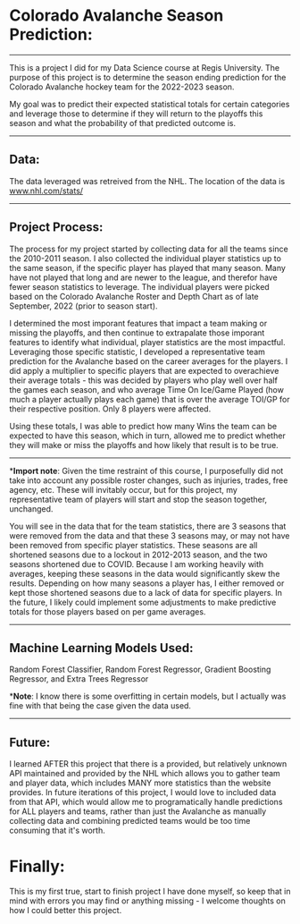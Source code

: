 # **Colorado Avalanche Season Prediction:** 

---

This is a project I did for my Data Science course at Regis University. The purpose of this project is to determine the season ending prediction for the Colorado Avalanche hockey team for the 2022-2023 season. 

My goal was to predict their expected statistical totals for certain categories and leverage those to determine if they will return to the playoffs this season and what the probability of that predicted outcome is. 

---

## **Data:** 
The data leveraged was retreived from the NHL. The location of the data is www.nhl.com/stats/

---

## **Project Process:** 

The process for my project started by collecting data for all the teams since the 2010-2011 season. I also collected the individual player statistics up to the same season, if the specific player has played that many season. Many have not played that long and are newer to the league, and therefor have fewer season statistics to leverage. The individual players were picked based on the Colorado Avalanche Roster and Depth Chart as of late September, 2022 (prior to season start). 

I determined the most imporant features that impact a team making or missing the playoffs, and then continue to extrapalate those imporant features to identify what individual, player statistics are the most impactful. 
Leveraging those specific statistic, I developed a representative team prediction for the Avalanche based on the career averages for the players. I did apply a multiplier to specific players that are expected to overachieve their average totals - this was decided by players who play well over half the games each season, and who average Time On Ice/Game Played (how much a player actually plays each game) that is over the average TOI/GP for their respective position. Only 8 players were affected. 

Using these totals, I was able to predict how many Wins the team can be expected to have this season, which in turn, allowed me to predict whether they will make or miss the playoffs and how likely that result is to be true. 

---

***Import note**: Given the time restraint of this course, I purposefully did not take into account any possible roster changes, such as injuries, trades, free agency, etc. These will invitably occur, but for this project, my representative team of players will start and stop the season together, unchanged. 

You will see in the data that for the team statistics, there are 3 seasons that were removed from the data and that these 3 seasons may, or may not have been removed from specific player statistics. These seasons are all shortened seasons due to a lockout in 2012-2013 season, and the two seasons shortened due to COVID. Because I am working heavily with averages, keeping these seasons in the data would significantly skew the results. 
Depending on how many seasons a player has, I either removed or kept those shortened seasons due to a lack of data for specific players. In the future, I likely could implement some adjustments to make predictive totals for those players based on per game averages. 

---

## **Machine Learning Models Used:**

Random Forest Classifier, Random Forest Regressor, Gradient Boosting Regressor, and Extra Trees Regressor

***Note**: I know there is some overfitting in certain models, but I actually was fine with that being the case given the data used. 

---

## **Future:**
I learned AFTER this project that there is a provided, but relatively unknown API maintained and provided by the NHL which allows you to gather team and player data, which includes MANY more statistics than the website provides. In future iterations of this project, I would love to included data from that API, which would allow me to programatically handle predictions for ALL players and teams, rather than just the Avalanche as manually collecting data and combining predicted teams would be too time consuming that it's worth. 

# **Finally:**

This is my first true, start to finish project I have done myself, so keep that in mind with errors you may find or anything missing - I welcome thoughts on how I could better this project. 



